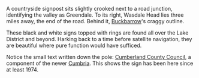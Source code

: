 A countryside signpost sits slightly crooked next to a road junction, identifying the valley as Greendale. To its right, Wasdale Head lies three miles away, the end of the road. Behind it, [Buckbarrow](https://en.wikipedia.org/wiki/Buckbarrow)'s craggy outline.

These black and white signs topped with rings are found all over the Lake District and beyond. Harking back to a time before satellite navigation, they are beautiful where pure function would have sufficed.

Notice the small text written down the pole: [Cumberland County Council](https://en.wikipedia.org/wiki/Cumberland_County_Council,_England), a component of the newer [Cumbria](https://en.wikipedia.org/wiki/Cumbria). This shows the sign has been here since at least 1974.
